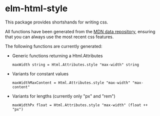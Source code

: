 # elm-html-style

This package provides shortshands for writing css.

All functions have been generated from the [MDN data repository](https://github.com/mdn/data), ensuring that you can always use the most recent css features.

The following functions are currently generated:

* Generic functions returning a Html.Attributes
  
  ```
  maxWidth string = Html.Attributes.style "max-width" string
  ```
* Variants for constant values

  ```
  maxWidthMaxContent = Html.Attributes.style "max-width" "max-content"
  ```
* Variants for lengths (currently only "px" and "rem")
  ```
  maxWidthPx float = Html.Attributes.style "max-width" (float ++ "px")
  ```
